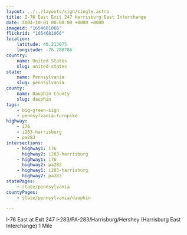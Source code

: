 ```yaml
---
layout: ../../layouts/sign/single.astro
title: I-76 East Exit 247 Harrisburg East Interchange
date: 2004-10-01 00:00:00 +0000 +0000
imageid: "1654681066"
flickrid: "1654681066"
location:
    latitude: 40.213075
    longitude: -76.788786
country:
    name: United States
    slug: united-states
state:
    name: Pennsylvania
    slug: pennsylvania
county:
    name: Dauphin County
    slug: dauphin
tags:
    - big-green-sign
    - pennsylvania-turnpike
highway:
    - i76
    - i283-harrisburg
    - pa283
intersections:
    - highway1: i76
      highway2: i283-harrisburg
    - highway1: i76
      highway2: pa283
    - highway1: i283-harrisburg
      highway2: pa283
statePages:
    - state/pennsylvania
countyPages:
    - state/pennsylvania/dauphin

---
```

I-76 East at Exit 247 I-283/PA-283/Harrisburg/Hershey (Harrisburg East Interchange) 1 Mile